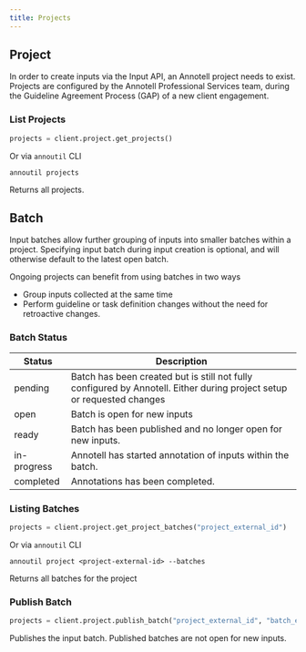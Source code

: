 ```yaml
---
title: Projects
---
```


## Project

In order to create inputs via the Input API, an Annotell project needs to exist.
Projects are configured by the Annotell Professional Services team, during the Guideline Agreement Process (GAP) of a new client engagement.

### List Projects

```python
projects = client.project.get_projects()
```

Or via `annoutil` CLI

```shell
annoutil projects
```

Returns all projects.

## Batch

Input batches allow further grouping of inputs into smaller batches within a project. Specifying input batch during input creation is optional, and will otherwise default to the latest open batch.

Ongoing projects can benefit from using batches in two ways

- Group inputs collected at the same time
- Perform guideline or task definition changes without the need for retroactive changes.

### Batch Status

| Status      | Description                                                                                                            |
| ----------- | ---------------------------------------------------------------------------------------------------------------------- |
| pending     | Batch has been created but is still not fully configured by Annotell. Either during project setup or requested changes |
| open        | Batch is open for new inputs                                                                                           |
| ready       | Batch has been published and no longer open for new inputs.                                                            |
| in-progress | Annotell has started annotation of inputs within the batch.                                                            |
| completed   | Annotations has been completed.                                                                                        |

### Listing Batches

```python
projects = client.project.get_project_batches("project_external_id")
```

Or via `annoutil` CLI

```shell
annoutil project <project-external-id> --batches
```

Returns all batches for the project

### Publish Batch

```python
projects = client.project.publish_batch("project_external_id", "batch_external_id")
```

Publishes the input batch. Published batches are not open for new inputs.
